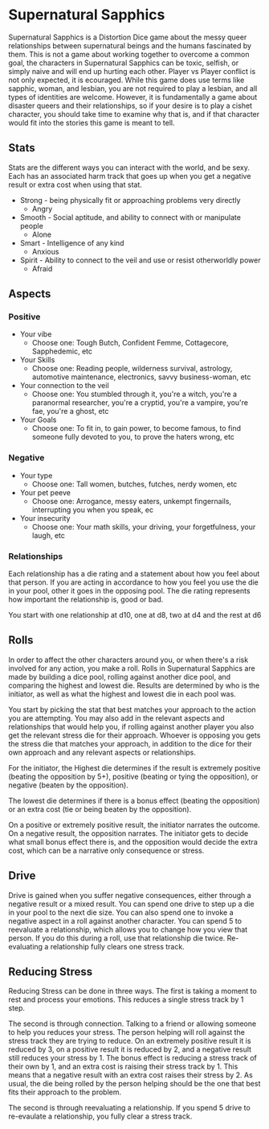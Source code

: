 # Supernatural Sapphics

Supernatural Sapphics is a Distortion Dice game about the messy queer relationships between supernatural beings and the humans fascinated by them. This is not a game about working together to overcome a common goal, the characters in Supernatural Sapphics can be toxic, selfish, or simply naive and will end up hurting each other. Player vs Player conflict is not only expected, it is ecouraged. While this game does use terms like sapphic, woman, and lesbian, you are not required to play a lesbian, and all types of identities are welcome. However, it is fundamentally a game about disaster queers and their relationships, so if your desire is to play a cishet character, you should take time to examine why that is, and if that character would fit into the stories this game is meant to tell.

## Stats

Stats are the different ways you can interact with the world, and be sexy. Each has an associated harm track that goes up when you get a negative result or extra cost when using that stat.

- Strong - being physically fit or approaching problems very directly
    - Angry
- Smooth - Social aptitude, and ability to connect with or manipulate people
    - Alone
- Smart - Intelligence of any kind
    - Anxious
- Spirit - Ability to connect to the veil and use or resist otherworldly power
    - Afraid

## Aspects
 
### Positive

- Your vibe
    - Choose one: Tough Butch, Confident Femme, Cottagecore, Sapphedemic, etc
- Your Skills
    - Choose one: Reading people, wilderness survival, astrology, automotive maintenance, electronics, savvy business-woman, etc
- Your connection to the veil
    - Choose one: You stumbled through it, you're a witch, you're a paranormal researcher, you're a cryptid, you're a vampire, you're fae, you're a ghost, etc
- Your Goals
    - Choose one: To fit in, to gain power, to become famous, to find someone fully devoted to you, to prove the haters wrong, etc

### Negative 

- Your type
    - Choose one: Tall women, butches, futches, nerdy women, etc
- Your pet peeve
    - Choose one: Arrogance, messy eaters, unkempt fingernails, interrupting you when you speak, ec
- Your insecurity
    - Choose one: Your math skills, your driving, your forgetfulness, your laugh, etc

### Relationships 

Each relationship has a die rating and a statement about how you feel about that person. If you are acting in accordance to how you feel you use the die in your pool, other it goes in the opposing pool. The die rating represents how important the relationship is, good or bad.

You start with one relationship at d10, one at d8, two at d4 and the rest at d6


## Rolls

In order to affect the other characters around you, or when there's a risk involved for any action, you make a roll. Rolls in Supernatural Sapphics are made by building a dice pool, rolling against another dice pool, and comparing the highest and lowest die. Results are determined by who is the initiator, as well as what the highest and lowest die in each pool was.

You start by picking the stat that best matches your approach to the action you are attempting. You may also add in the relevant aspects and relationships that would help you, if rolling against another player you also get the relevant stress die for their approach. Whoever is opposing you gets the stress die that matches your approach, in addition to the dice for their own approach and any relevant aspects or relationships.

For the initiator, the Highest die determines if the result is extremely positive (beating the opposition by 5+), positive (beating or tying the opposition), or negative (beaten by the opposition).

The lowest die determines if there is a bonus effect (beating the opposition) or an extra cost (tie or being beaten by the opposition).

On a positive or extremely positive result, the initiator narrates the outcome. On a negative result, the opposition narrates. The initiator gets to decide what small bonus effect there is, and the opposition would decide the extra cost, which can be a narrative only consequence or stress.

## Drive

Drive is gained when you suffer negative consequences, either through a negative result or a mixed result. You can spend one drive to step up a die in your pool to the next die size. You can also spend one to invoke a negative aspect in a roll against another character. You can spend 5 to reevaluate a relationship, which allows you to change how you view that person. If you do this during a roll, use that relationship die twice. Re-evaluating a relationship fully clears one stress track.

## Reducing Stress

Reducing Stress can be done in three ways. The first is taking a moment to rest and process your emotions. This reduces a single stress track by 1 step.

The second is through connection. Talking to a friend or allowing someone to help you reduces your stress. The person helping will roll against the stress track they are trying to reduce. On an extremely positive result it is reduced by 3, on a positive result it is reduced by 2, and a negative result still reduces your stress by 1. The bonus effect is reducing a stress track of their own by 1, and an extra cost is raising their stress track by 1. This means that a negative result with an extra cost raises their stress by 2. As usual, the die being rolled by the person helping should be the one that best fits their approach to the problem.

The second is through reevaluating a relationship. If you spend 5 drive to re-evaulate a relationship, you fully clear a stress track.